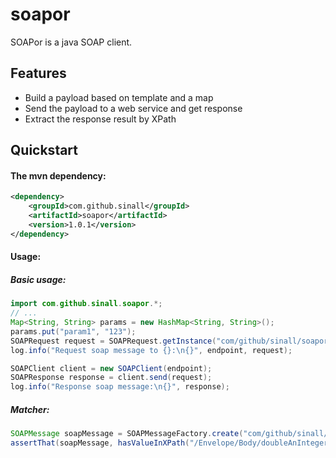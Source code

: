 soapor
======

SOAPor is a java SOAP client.

## <a name="goals"/>Features

* Build a payload based on template and a map
* Send the payload to a web service and get response
* Extract the response result by XPath

## <a name="quickstart"/>Quickstart

#### The mvn dependency:

```xml
<dependency>
    <groupId>com.github.sinall</groupId>
    <artifactId>soapor</artifactId>
    <version>1.0.1</version>
</dependency>
```

#### Usage:

##### Basic usage:

```java
import com.github.sinall.soapor.*;
// ...
Map<String, String> params = new HashMap<String, String>();
params.put("param1", "123");
SOAPRequest request = SOAPRequest.getInstance("com/github/sinall/soapor/payload/example.xml", params);
log.info("Request soap message to {}:\n{}", endpoint, request);

SOAPClient client = new SOAPClient(endpoint);
SOAPResponse response = client.send(request);
log.info("Response soap message:\n{}", response);
```

##### Matcher:

```java
SOAPMessage soapMessage = SOAPMessageFactory.create("com/github/sinall/soapor/payload/example.xml");
assertThat(soapMessage, hasValueInXPath("/Envelope/Body/doubleAnInteger/param1", "123"));
```
